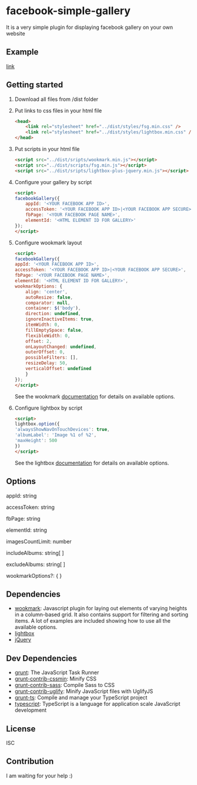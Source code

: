 # facebook-simple-gallery 

It is a very simple plugin for displaying facebook gallery on your own website


## Example

[link](http://htmlpreview.github.io/?https://github.com/jacek-lapinski/Facebook-Simple-Gallery/blob/master/src/index.html)


## Getting started

1. Download all files from /dist folder

2. Put links to css files in your html file
    ```html
    <head>
        <link rel="stylesheet" href="../dist/styles/fsg.min.css" />
        <link rel="stylesheet" href="../dist/styles/lightbox.min.css" />
    </head>
    ```

3. Put scripts in your html file
    ```html
    <script src="../dist/sripts/wookmark.min.js"></script>
    <script src="../dist/scripts/fsg.min.js"></script>
    <script src="../dist/sripts/lightbox-plus-jquery.min.js"></script>
    ```

4. Configure your gallery by script
    ```html
    <script>
    facebookGallery({
        appId: '<YOUR FACEBOOK APP ID>',
        accessToken: '<YOUR FACEBOOK APP ID>|<YOUR FACEBOOK APP SECURE>',
        fbPage: '<YOUR FACEBOOK PAGE NAME>',
        elementId: '<HTML ELEMENT ID FOR GALLERY>'
    });
    </script>
    ```

5. Configure wookmark layout
    ```html
    <script>
    facebookGallery({
    appId: '<YOUR FACEBOOK APP ID>',
    accessToken: '<YOUR FACEBOOK APP ID>|<YOUR FACEBOOK APP SECURE>',
    fbPage: '<YOUR FACEBOOK PAGE NAME>',
    elementId: '<HTML ELEMENT ID FOR GALLERY>',
    wookmarkOptions: {
        align: 'center',
        autoResize: false,
        comparator: null,
        container: $('body'),
        direction: undefined,
        ignoreInactiveItems: true,
        itemWidth: 0,
        fillEmptySpace: false,
        flexibleWidth: 0,
        offset: 2,
        onLayoutChanged: undefined,
        outerOffset: 0,
        possibleFilters: [],
        resizeDelay: 50,
        verticalOffset: undefined
        }
    });
    </script>
    ```
    See the wookmark [documentation](http://www.wookmark.com/jquery-plugin) for details on available options.

6. Configure lightbox by script
    ```html
    <script>
    lightbox.option({
    'alwaysShowNavOnTouchDevices': true,
    'albumLabel': 'Image %1 of %2',
    'maxHeight': 500
    })  
    </script>
    ```
    See the lightbox [documentation](http://lokeshdhakar.com/projects/lightbox2/#options) for details on available options.


## Options

appId: string

accessToken: string

fbPage: string

elementId: string

imagesCountLimit: number

includeAlbums: string[ ]

excludeAlbums: string[ ]

wookmarkOptions?: { }


## Dependencies

- [wookmark](https://github.com/germanysbestkeptsecret/Wookmark-jQuery): Javascript plugin for laying out elements of varying heights in a column-based grid. It also contains support for filtering and sorting items. A lot of examples are included showing how to use all the available options.
- [lightbox](https://github.com/lokesh/lightbox2/)
- [jQuery](https://github.com/jquery/jquery)


## Dev Dependencies

- [grunt](https://github.com/gruntjs/grunt): The JavaScript Task Runner
- [grunt-contrib-cssmin](https://github.com/gruntjs/grunt-contrib-cssmin): Minify CSS
- [grunt-contrib-sass](https://github.com/gruntjs/grunt-contrib-sass): Compile Sass to CSS
- [grunt-contrib-uglify](https://github.com/gruntjs/grunt-contrib-uglify): Minify JavaScript files with UglifyJS
- [grunt-ts](https://github.com/TypeStrong/grunt-ts): Compile and manage your TypeScript project
- [typescript](https://github.com/Microsoft/TypeScript): TypeScript is a language for application scale JavaScript development


## License

ISC


## Contribution

I am waiting for your help :)